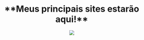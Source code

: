 <h1 align="center">**Meus principais sites estarão aqui!**</h1>    


<p align="center" width="250px" heigth="250px">
<img src="https://miro.medium.com/max/1000/1*dxbvVHJkUh5HagZ7HI0nFw.gif">
</p>





